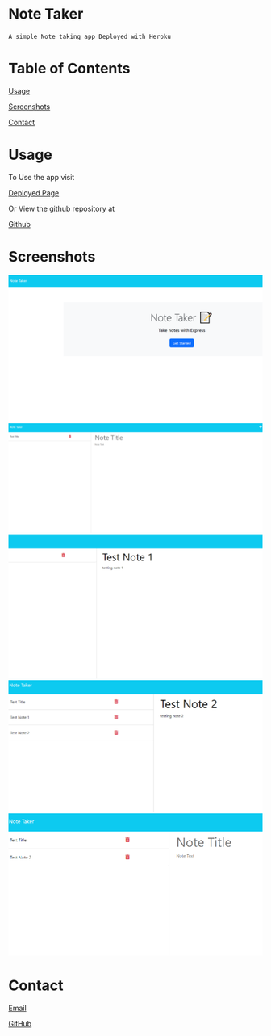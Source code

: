 # Note Taker
    A simple Note taking app Deployed with Heroku

# Table of Contents
[Usage](#Usage)

[Screenshots](#Screenshots)

[Contact](#Contact)


# Usage
To Use the app visit

[Deployed Page](https://ajoelj84-notetaker.herokuapp.com/)

Or View the github repository at

[Github](https://github.com/AJoelj84/NoteTaker)

# Screenshots
![Alt text](public/assets/screenshots/landing.png)
![Alt text](public/assets/screenshots/emptypage.png)
![Alt text](public/assets/screenshots/testnote.png)
![Alt text](public/assets/screenshots/testnote2.png)
![Alt text](public/assets/screenshots/notedeletion.png)

# Contact
[Email](ajoelj84@gmail.com)

[GitHub](https://github.com/AJoelj84)